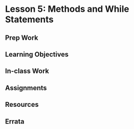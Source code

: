 # Lesson 5: Methods and While Statements
## Prep Work

## Learning Objectives

## In-class Work

## Assignments

## Resources

## Errata
